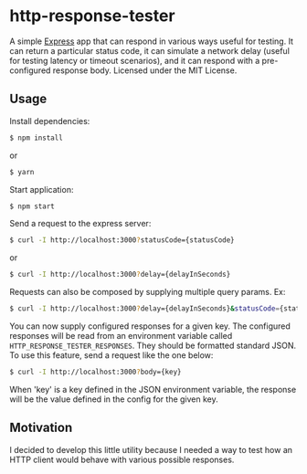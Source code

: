 # http-response-tester

A simple <a href="http://expressjs.com/" title="Express" target="_blank">Express</a> app that can respond in various ways useful for testing. It can return a particular status code, it can simulate a network delay (useful for testing latency or timeout scenarios), and it can respond with a pre-configured response body. Licensed under the MIT License.

## Usage
Install dependencies:

```bash
$ npm install
```

or

```bash
$ yarn
```

Start application:

```bash
$ npm start
```

Send a request to the express server:

```bash
$ curl -I http://localhost:3000?statusCode={statusCode}
```

or

```bash
$ curl -I http://localhost:3000?delay={delayInSeconds}
```

Requests can also be composed by supplying multiple query params. Ex:
```bash
$ curl -I http://localhost:3000?delay={delayInSeconds}&statusCode={statusCode}
```


You can now supply configured responses for a given key. The configured responses will be read from an environment variable called `HTTP_RESPONSE_TESTER_RESPONSES`. They should be formatted standard JSON.
To use this feature, send a request like the one below:
```bash
$ curl -I http://localhost:3000?body={key}
```
When 'key' is a key defined in the JSON environment variable, the response will be the value defined in the config for the given key.
## Motivation
I decided to develop this little utility because I needed a way to test how an HTTP client would behave with various
possible responses.
